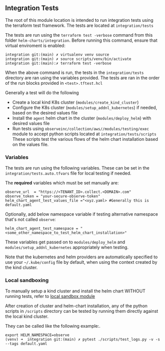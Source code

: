 ## Integration Tests


The root of this module location is intended to run integration tests using the terraform test framework. The tests are located at `integration/tests`

The tests are run using the `terraform test -verbose` command from this folder `helm-charts/integration`.  Before running this command, ensure that virtual enviroment is enabled:

```
integration git:(main) ✗ virtualenv venv source
integration git:(main) ✗ source scripts/venv/bin/activate
integration git:(main):✗ terraform test -verbose
```


When the above command is run, the tests in the `integration/tests` directory are ran using the variables provided. The tests are ran in the order of the run blocks provided in `<test>.tftest.hcl`

Generally a test will do the following
- Create a local kind K8s cluster (`modules/create_kind_cluster`)
- Configure the K8s cluster (`modules/setup_addnl_kubernetes`) if needed, based on the desired values file
- Install the `agent` helm chart in the cluster (`modules/deploy_helm`) with desired values file
- Run tests using `observeinc/collection/aws//modules/testing/exec` module to accept python scripts located at `integration/tests/scripts` These scripts test the various flows of the helm chart installation based on the values file.


### Variables

The tests are run using the following variables. These can be set in the `integration/tests.auto.tfvars` file for local testing if needed.


The **required** variables which must be set manually are:
```
observe_url  = "https://<TENANT_ID>.collect.<DOMAIN>.com"
observe_token = "your-secure-observe-token"
helm_chart_agent_test_values_file ="<xyz.yaml> #Generally this is default.yaml
```

Optionally, add below namespace variable if testing alternative namespace that's not called `observe`:
```
helm_chart_agent_test_namespace = "<some_other_namespace_to_test_helm_chart_installation>"
```
These variables get passed on to `modules/deploy_helm` and `modules/setup_addnl_kubernetes` appropriately when testing.

Note that the kubernetes and helm providers are automatically specified to use your `~/.kube/config` file by default, when using the context created by the kind cluster.


### Local sandboxing

To manually setup a kind cluster and install the helm chart WITHOUT running tests, refer to [local sandbox module](modules/local_sandbox/README.md)

After creation of cluster and helm-chart installation, any of the python scripts in `/scripts` directory can be tested by running them directly against the local kind cluster.

They can be called like the following example:.
```
export HELM_NAMESPACE=observe
(venv) ➜  integration git:(main) ✗ pytest ./scripts/test_logs.py -v -s --tags default.yaml
```
